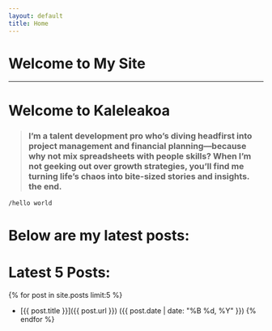```yaml
---
layout: default
title: Home
---
```

# Welcome to My Site

***

# Welcome to Kaleleakoa

> ### I’m a talent development pro who’s diving headfirst into project management and financial planning—because why not mix spreadsheets with people skills? When I’m not geeking out over growth strategies, you’ll find me turning life’s chaos into bite-sized stories and insights.  the end.

```markdown
/hello world
```

# Below are my latest posts:
# Latest 5 Posts:

{% for post in site.posts limit:5 %}
- [{{ post.title }}]({{ post.url }}) ({{ post.date | date: "%B %d, %Y" }})
{% endfor %}
